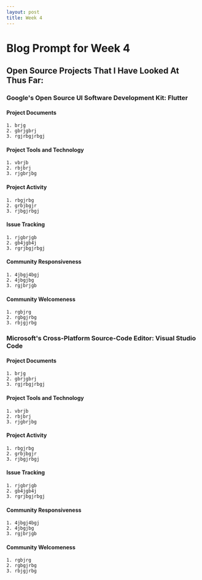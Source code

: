 ```yaml
---
layout: post
title: Week 4
---
```



# Blog Prompt for Week 4

## Open Source Projects That I Have Looked At Thus Far:
### Google's Open Source UI Software Development Kit: Flutter
#### Project Documents
    1. brjg
    2. gbrjgbrj
    3. rgjrbgjrbgj
#### Project Tools and Technology
    1. vbrjb
    2. rbjbrj
    3. rjgbrjbg
#### Project Activity
    1. rbgjrbg
    2. grbjbgjr
    3. rjbgjrbgj
#### Issue Tracking
    1. rjgbrjgb
    2. gb4jgb4j
    3. rgrjbgjrbgj
#### Community Responsiveness
    1. 4jbgj4bgj
    2. 4jbgjbg
    3. rgjbrjgb
#### Community Welcomeness
    1. rgbjrg
    2. rgbgjrbg
    3. rbjgjrbg
### Microsoft's Cross-Platform Source-Code Editor: Visual Studio Code
#### Project Documents
    1. brjg
    2. gbrjgbrj
    3. rgjrbgjrbgj
#### Project Tools and Technology
    1. vbrjb
    2. rbjbrj
    3. rjgbrjbg
#### Project Activity
    1. rbgjrbg
    2. grbjbgjr
    3. rjbgjrbgj
#### Issue Tracking
    1. rjgbrjgb
    2. gb4jgb4j
    3. rgrjbgjrbgj
#### Community Responsiveness
    1. 4jbgj4bgj
    2. 4jbgjbg
    3. rgjbrjgb
#### Community Welcomeness
    1. rgbjrg
    2. rgbgjrbg
    3. rbjgjrbg
